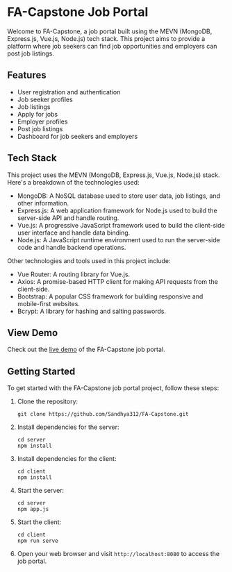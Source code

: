 # FA-Capstone Job Portal

Welcome to FA-Capstone, a job portal built using the MEVN (MongoDB, Express.js, Vue.js, Node.js) tech stack. This project aims to provide a platform where job seekers can find job opportunities and employers can post job listings.

## Features

- User registration and authentication
- Job seeker profiles
- Job listings
- Apply for jobs
- Employer profiles
- Post job listings
- Dashboard for job seekers and employers


## Tech Stack

This project uses the MEVN (MongoDB, Express.js, Vue.js, Node.js) stack. Here's a breakdown of the technologies used:

- MongoDB: A NoSQL database used to store user data, job listings, and other information.
- Express.js: A web application framework for Node.js used to build the server-side API and handle routing.
- Vue.js: A progressive JavaScript framework used to build the client-side user interface and handle data binding.
- Node.js: A JavaScript runtime environment used to run the server-side code and handle backend operations.

Other technologies and tools used in this project include:

- Vue Router: A routing library for Vue.js.
- Axios: A promise-based HTTP client for making API requests from the client-side.
- Bootstrap: A popular CSS framework for building responsive and mobile-first websites.
- Bcrypt: A library for hashing and salting passwords.

## View Demo
Check out the <a href="https://fa-capstone-client.netlify.app/" target="_blank">live demo</a> of the FA-Capstone job portal.

## Getting Started

To get started with the FA-Capstone job portal project, follow these steps:

1. Clone the repository:

   ```shell
   git clone https://github.com/Sandhya312/FA-Capstone.git

2. Install dependencies for the server:

   ```shell
   cd server
   npm install
3. Install dependencies for the client:

   ```shell
   cd client
   npm install
4. Start the server:
   ```shell
   cd server
   npm app.js
5. Start the client:
   ```shell
   cd client
   npm run serve
 6. Open your web browser and visit `http://localhost:8080` to access the job portal.